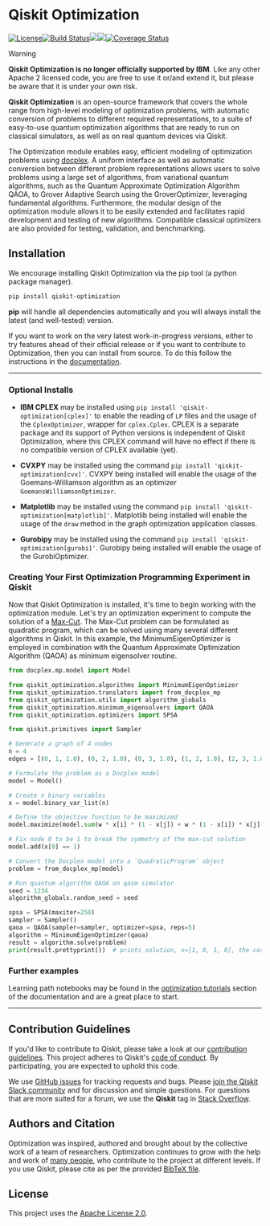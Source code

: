 # Qiskit Optimization

[![License](https://img.shields.io/github/license/Qiskit/qiskit-optimization.svg?style=popout-square)](https://opensource.org/licenses/Apache-2.0)<!--- long-description-skip-begin -->[![Build Status](https://github.com/qiskit-community/qiskit-optimization/workflows/Optimization%20Unit%20Tests/badge.svg?branch=main)](https://github.com/qiskit-community/qiskit-optimization/actions?query=workflow%3A"Optimization%20Unit%20Tests"+branch%3Amain+event%3Apush)[![](https://img.shields.io/github/release/Qiskit/qiskit-optimization.svg?style=popout-square)](https://github.com/qiskit-community/qiskit-optimization/releases)[![](https://img.shields.io/pypi/dm/qiskit-optimization.svg?style=popout-square)](https://pypi.org/project/qiskit-optimization/)[![Coverage Status](https://coveralls.io/repos/github/Qiskit/qiskit-optimization/badge.svg?branch=main)](https://coveralls.io/github/Qiskit/qiskit-optimization?branch=main)<!--- long-description-skip-end -->

> [!WARNING]
> **Qiskit Optimization is no longer officially supported by IBM**.
> Like any other Apache 2 licensed code, you are free to use it or/and extend it, but please be aware that it is under your own risk.

**Qiskit Optimization** is an open-source framework that covers the whole range from high-level modeling of optimization
problems, with automatic conversion of problems to different required representations, to a suite
of easy-to-use quantum optimization algorithms that are ready to run on classical simulators,
as well as on real quantum devices via Qiskit.

The Optimization module enables easy, efficient modeling of optimization problems using
[docplex](https://ibmdecisionoptimization.github.io/docplex-doc/).
A uniform interface as well as automatic conversion between different problem representations
allows users to solve problems using a large set of algorithms, from variational quantum algorithms,
such as the Quantum Approximate Optimization Algorithm QAOA, to Grover Adaptive Search using the
GroverOptimizer, leveraging fundamental algorithms. Furthermore, the modular design
of the optimization module allows it to be easily extended and facilitates rapid development and
testing of new algorithms. Compatible classical optimizers are also provided for testing,
validation, and benchmarking.

## Installation

We encourage installing Qiskit Optimization via the pip tool (a python package manager).

```bash
pip install qiskit-optimization
```

**pip** will handle all dependencies automatically and you will always install the latest
(and well-tested) version.

If you want to work on the very latest work-in-progress versions, either to try features ahead of
their official release or if you want to contribute to Optimization, then you can install from source.
To do this follow the instructions in the
 [documentation](https://qiskit-community.github.io/qiskit-optimization/getting_started.html#installation).


----------------------------------------------------------------------------------------------------

### Optional Installs

* **IBM CPLEX** may be installed using `pip install 'qiskit-optimization[cplex]'` to enable the reading of `LP` files and the usage of
  the `CplexOptimizer`, wrapper for ``cplex.Cplex``. CPLEX is a separate package and its support of Python versions is independent of Qiskit Optimization, where this CPLEX command will have no effect if there is no compatible version of CPLEX available (yet).

* **CVXPY** may be installed using the command `pip install 'qiskit-optimization[cvx]'`.
  CVXPY being installed will enable the usage of the Goemans-Williamson algorithm as an optimizer `GoemansWilliamsonOptimizer`.

* **Matplotlib** may be installed using the command `pip install 'qiskit-optimization[matplotlib]'`.
  Matplotlib being installed will enable the usage of the `draw` method in the graph optimization application classes.

* **Gurobipy** may be installed using the command `pip install 'qiskit-optimization[gurobi]'`.
  Gurobipy being installed will enable the usage of the GurobiOptimizer.

### Creating Your First Optimization Programming Experiment in Qiskit

Now that Qiskit Optimization is installed, it's time to begin working with the optimization module.
Let's try an optimization experiment to compute the solution of a
[Max-Cut](https://en.wikipedia.org/wiki/Maximum_cut). The Max-Cut problem can be formulated as
quadratic program, which can be solved using many several different algorithms in Qiskit.
In this example, the MinimumEigenOptimizer
is employed in combination with the Quantum Approximate Optimization Algorithm (QAOA) as minimum
eigensolver routine.

```python
from docplex.mp.model import Model

from qiskit_optimization.algorithms import MinimumEigenOptimizer
from qiskit_optimization.translators import from_docplex_mp
from qiskit_optimization.utils import algorithm_globals
from qiskit_optimization.minimum_eigensolvers import QAOA
from qiskit_optimization.optimizers import SPSA

from qiskit.primitives import Sampler

# Generate a graph of 4 nodes
n = 4
edges = [(0, 1, 1.0), (0, 2, 1.0), (0, 3, 1.0), (1, 2, 1.0), (2, 3, 1.0)]  # (node_i, node_j, weight)

# Formulate the problem as a Docplex model
model = Model()

# Create n binary variables
x = model.binary_var_list(n)

# Define the objective function to be maximized
model.maximize(model.sum(w * x[i] * (1 - x[j]) + w * (1 - x[i]) * x[j] for i, j, w in edges))

# Fix node 0 to be 1 to break the symmetry of the max-cut solution
model.add(x[0] == 1)

# Convert the Docplex model into a `QuadraticProgram` object
problem = from_docplex_mp(model)

# Run quantum algorithm QAOA on qasm simulator
seed = 1234
algorithm_globals.random_seed = seed

spsa = SPSA(maxiter=250)
sampler = Sampler()
qaoa = QAOA(sampler=sampler, optimizer=spsa, reps=5)
algorithm = MinimumEigenOptimizer(qaoa)
result = algorithm.solve(problem)
print(result.prettyprint())  # prints solution, x=[1, 0, 1, 0], the cost, fval=4
```

### Further examples

Learning path notebooks may be found in the
[optimization tutorials](https://qiskit-community.github.io/qiskit-optimization/tutorials/index.html) section
of the documentation and are a great place to start.

----------------------------------------------------------------------------------------------------

## Contribution Guidelines

If you'd like to contribute to Qiskit, please take a look at our
[contribution guidelines](https://github.com/qiskit-community/qiskit-optimization/blob/main/CONTRIBUTING.md).
This project adheres to Qiskit's [code of conduct](https://github.com/qiskit-community/qiskit-optimization/blob/main/CODE_OF_CONDUCT.md).
By participating, you are expected to uphold this code.

We use [GitHub issues](https://github.com/qiskit-community/qiskit-optimization/issues) for tracking requests and bugs. Please
[join the Qiskit Slack community](https://qisk.it/join-slack)
and for discussion and simple questions.
For questions that are more suited for a forum, we use the **Qiskit** tag in [Stack Overflow](https://stackoverflow.com/questions/tagged/qiskit).

## Authors and Citation

Optimization was inspired, authored and brought about by the collective work of a team of researchers.
Optimization continues to grow with the help and work of
[many people](https://github.com/qiskit-community/qiskit-optimization/graphs/contributors), who contribute
to the project at different levels.
If you use Qiskit, please cite as per the provided
[BibTeX file](https://github.com/Qiskit/qiskit/blob/main/CITATION.bib).

## License

This project uses the [Apache License 2.0](https://github.com/qiskit-community/qiskit-optimization/blob/main/LICENSE.txt).
